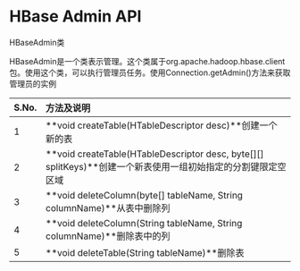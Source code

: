 # HBase Admin API

HBaseAdmin类

HBaseAdmin是一个类表示管理。这个类属于org.apache.hadoop.hbase.client包。使用这个类，可以执行管理员任务。使用Connection.getAdmin\(\)方法来获取管理员的实例

| S.No. | 方法及说明 |
| :--- | :--- |
| 1 | **void createTable\(HTableDescriptor desc\)**创建一个新的表 |
| 2 | **void createTable\(HTableDescriptor desc, byte\[\]\[\] splitKeys\)**创建一个新表使用一组初始指定的分割键限定空区域 |
| 3 | **void deleteColumn\(byte\[\] tableName, String columnName\)**从表中删除列 |
| 4 | **void deleteColumn\(String tableName, String columnName\)**删除表中的列 |
| 5 | **void deleteTable\(String tableName\)**删除表 |

## 



